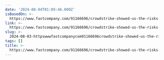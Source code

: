 ```yaml
---
date: '2024-08-04T01:09:46.000Z'
isBasedOn: >-
  https://www.fastcompany.com/91166696/crowdstrike-showed-us-the-risks-of-over-automation
link: >-
  https://www.fastcompany.com/91166696/crowdstrike-showed-us-the-risks-of-over-automation
slug: >-
  2024-08-03-httpswwwfastcompanycom91166696crowdstrike-showed-us-the-risks-of-over-automation
tags: []
title: >-
  https://www.fastcompany.com/91166696/crowdstrike-showed-us-the-risks-of-over-automation
---
```

 
